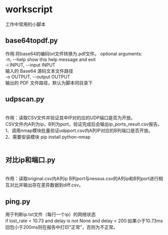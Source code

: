 # workscript
工作中常用的小脚本
<h2>base64topdf.py</h2>
作用:将base64的编码txt文件转换为.pdf文件。
optional arguments:<br>
  -h, --help            show this help message and exit<br>
  -i INPUT, --input INPUT<br>
                        输入的 Base64 源码文本文件路径<br>
  -o OUTPUT, --output OUTPUT<br>
                        输出的 PDF 文件路径，默认为脚本同目录下<br>
<h2>udpscan.py</h2><br>
作用：读取CSV文件并验证其中IP对的应的UDP端口是否为开放。<br>
CSV文件内A列为ip，B列为port，验证完成后会输出ip_ports_result.csv报告。<br>
1、调用nmap模块批量验证udpport.csv内A列IP对应的B列端口是否开放。<br>
2、需要安装模块 pip install python-nmap<br>
<br>
<h2>对比ip和端口.py</h2><br>
作用：读取original.csv内A列ip B列port与nessus.csv的A列ip和B列port进行相互对比并输出存在差异数据到diff.csv。
<br>
<h2>ping.py</h2>
用于判断ip.txt文件（每行一个ip）的网络状态<br>
if lost_rate < 10.73 and delay is not None and delay < 200:如果小于10.73ms回包小于200ms则在报告中打印“正常”，否则为不正常。
